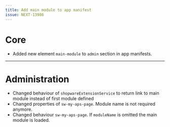 ```yaml
---
title: Add main module to app manifest
issue: NEXT-13986
---
```

# Core
* Added new element `main-module` to `admin` section in app manifests.
___
# Administration
* Changed behaviour of `shopwareExtensionService` to return link to main module instead of first module defined
* Changed properties of `sw-my-aps-page`. Module name is not required anymore.
* Changed behaviour `sw-my-aps-page`. If `moduleName` is omitted the main module is loaded.